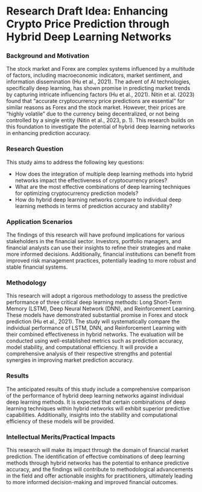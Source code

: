 # Research Draft Idea: Enhancing Crypto Price Prediction through Hybrid Deep Learning Networks

### Background and Motivation

The stock market and Forex are complex systems influenced by a multitude of factors, including macroeconomic indicators, market sentiment, and information dissemination (Hu et al., 2021). The advent of AI technologies, specifically deep learning, has shown promise in predicting market trends by capturing intricate influencing factors (Hu et al., 2021). 
Nitin et al. (2023) found that “accurate cryptocurrency price predictions are essential” for similar reasons as Forex and the stock market. However, their prices are “highly volatile” due to the currency being decentralized, or not being controlled by a single entity (Nitin et al., 2023, p. 1).
This research builds on this foundation to investigate the potential of hybrid deep learning networks in enhancing prediction accuracy.

### Research Question

This study aims to address the following key questions:

- How does the integration of multiple deep learning methods into hybrid networks impact the effectiveness of cryptocurrency prices?
- What are the most effective combinations of deep learning techniques for optimizing cryptocurrency prediction models?
- How do hybrid deep learning networks compare to individual deep learning methods in terms of prediction accuracy and stability?

### Application Scenarios

The findings of this research will have profound implications for various stakeholders in the financial sector. Investors, portfolio managers, and financial analysts can use their insights to refine their strategies and make more informed decisions. Additionally, financial institutions can benefit from improved risk management practices, potentially leading to more robust and stable financial systems.

### Methodology

This research will adopt a rigorous methodology to assess the predictive performance of three critical deep learning methods: Long Short-Term Memory (LSTM), Deep Neural Network (DNN), and Reinforcement Learning. These models have demonstrated substantial promise in Forex and stock prediction (Hu et al., 2021). The study will systematically compare the individual performance of LSTM, DNN, and Reinforcement Learning with their combined effectiveness in hybrid networks. The evaluation will be conducted using well-established metrics such as prediction accuracy, model stability, and computational efficiency. It will provide a comprehensive analysis of their respective strengths and potential synergies in improving market prediction accuracy.

### Results

The anticipated results of this study include a comprehensive comparison of the performance of hybrid deep learning networks against individual deep learning methods. It is expected that certain combinations of deep learning techniques within hybrid networks will exhibit superior predictive capabilities. Additionally, insights into the stability and computational efficiency of these models will be provided.

### Intellectual Merits/Practical Impacts

This research will make its impact through the domain of financial market prediction. The identification of effective combinations of deep learning methods through hybrid networks has the potential to enhance predictive accuracy, and the findings will contribute to methodological advancements in the field and offer actionable insights for practitioners, ultimately leading to more informed decision-making and improved financial outcomes.
